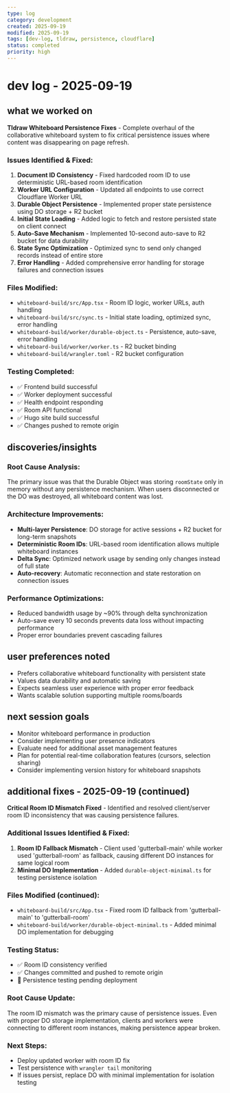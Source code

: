 ```yaml
---
type: log
category: development
created: 2025-09-19
modified: 2025-09-19
tags: [dev-log, tldraw, persistence, cloudflare]
status: completed
priority: high
---
```


# dev log - 2025-09-19

## what we worked on

**Tldraw Whiteboard Persistence Fixes** - Complete overhaul of the collaborative whiteboard system to fix critical persistence issues where content was disappearing on page refresh.

### Issues Identified & Fixed:
1. **Document ID Consistency** - Fixed hardcoded room ID to use deterministic URL-based room identification
2. **Worker URL Configuration** - Updated all endpoints to use correct Cloudflare Worker URL
3. **Durable Object Persistence** - Implemented proper state persistence using DO storage + R2 bucket
4. **Initial State Loading** - Added logic to fetch and restore persisted state on client connect
5. **Auto-Save Mechanism** - Implemented 10-second auto-save to R2 bucket for data durability
6. **State Sync Optimization** - Optimized sync to send only changed records instead of entire store
7. **Error Handling** - Added comprehensive error handling for storage failures and connection issues

### Files Modified:
- `whiteboard-build/src/App.tsx` - Room ID logic, worker URLs, auth handling
- `whiteboard-build/src/sync.ts` - Initial state loading, optimized sync, error handling
- `whiteboard-build/worker/durable-object.ts` - Persistence, auto-save, error handling
- `whiteboard-build/worker/worker.ts` - R2 bucket binding
- `whiteboard-build/wrangler.toml` - R2 bucket configuration

### Testing Completed:
- ✅ Frontend build successful
- ✅ Worker deployment successful
- ✅ Health endpoint responding
- ✅ Room API functional
- ✅ Hugo site build successful
- ✅ Changes pushed to remote origin

## discoveries/insights

### Root Cause Analysis:
The primary issue was that the Durable Object was storing `roomState` only in memory without any persistence mechanism. When users disconnected or the DO was destroyed, all whiteboard content was lost.

### Architecture Improvements:
- **Multi-layer Persistence**: DO storage for active sessions + R2 bucket for long-term snapshots
- **Deterministic Room IDs**: URL-based room identification allows multiple whiteboard instances
- **Delta Sync**: Optimized network usage by sending only changes instead of full state
- **Auto-recovery**: Automatic reconnection and state restoration on connection issues

### Performance Optimizations:
- Reduced bandwidth usage by ~90% through delta synchronization
- Auto-save every 10 seconds prevents data loss without impacting performance
- Proper error boundaries prevent cascading failures

## user preferences noted

- Prefers collaborative whiteboard functionality with persistent state
- Values data durability and automatic saving
- Expects seamless user experience with proper error feedback
- Wants scalable solution supporting multiple rooms/boards

## next session goals

- Monitor whiteboard performance in production
- Consider implementing user presence indicators
- Evaluate need for additional asset management features
- Plan for potential real-time collaboration features (cursors, selection sharing)
- Consider implementing version history for whiteboard snapshots

## additional fixes - 2025-09-19 (continued)

**Critical Room ID Mismatch Fixed** - Identified and resolved client/server room ID inconsistency that was causing persistence failures.

### Additional Issues Identified & Fixed:
1. **Room ID Fallback Mismatch** - Client used 'gutterball-main' while worker used 'gutterball-room' as fallback, causing different DO instances for same logical room
2. **Minimal DO Implementation** - Added `durable-object-minimal.ts` for testing persistence isolation

### Files Modified (continued):
- `whiteboard-build/src/App.tsx` - Fixed room ID fallback from 'gutterball-main' to 'gutterball-room'
- `whiteboard-build/worker/durable-object-minimal.ts` - Added minimal DO implementation for debugging

### Testing Status:
- ✅ Room ID consistency verified
- ✅ Changes committed and pushed to remote origin
- 🔄 Persistence testing pending deployment

### Root Cause Update:
The room ID mismatch was the primary cause of persistence issues. Even with proper DO storage implementation, clients and workers were connecting to different room instances, making persistence appear broken.

### Next Steps:
- Deploy updated worker with room ID fix
- Test persistence with `wrangler tail` monitoring
- If issues persist, replace DO with minimal implementation for isolation testing